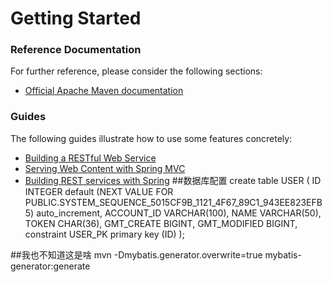 # Getting Started

### Reference Documentation
For further reference, please consider the following sections:

* [Official Apache Maven documentation](https://maven.apache.org/guides/index.html)

### Guides
The following guides illustrate how to use some features concretely:

* [Building a RESTful Web Service](https://spring.io/guides/gs/rest-service/)
* [Serving Web Content with Spring MVC](https://spring.io/guides/gs/serving-web-content/)
* [Building REST services with Spring](https://spring.io/guides/tutorials/bookmarks/)
##数据库配置
create table USER
(
	ID INTEGER default (NEXT VALUE FOR PUBLIC.SYSTEM_SEQUENCE_5015CF9B_1121_4F67_89C1_943EE823EFB5) auto_increment,
	ACCOUNT_ID VARCHAR(100),
	NAME VARCHAR(50),
	TOKEN CHAR(36),
	GMT_CREATE BIGINT,
	GMT_MODIFIED BIGINT,
	constraint USER_PK
		primary key (ID)
);

##我也不知道这是啥
mvn -Dmybatis.generator.overwrite=true mybatis-generator:generate

